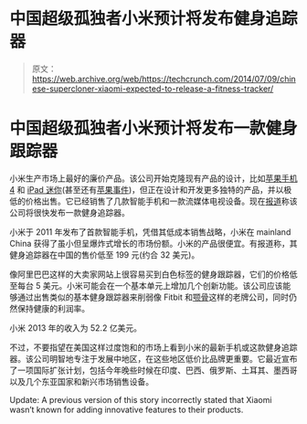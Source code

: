 # 中国超级孤独者小米预计将发布健身追踪器

> 原文：<https://web.archive.org/web/https://techcrunch.com/2014/07/09/chinese-supercloner-xiaomi-expected-to-release-a-fitness-tracker/>

# 中国超级孤独者小米预计将发布一款健身跟踪器

小米生产市场上最好的廉价产品。该公司开始克隆现有产品的设计，比如[苹果手机 4](https://web.archive.org/web/20230311023823/http://www.engadget.com/2011/07/14/keepin-it-real-fake-xiaomi-m1-melds-iphone-and-galaxy-s-ii-wit/) 和 [iPad 迷你](https://web.archive.org/web/20230311023823/http://www.theverge.com/2014/5/15/5719786/xiaomi-mipad-is-a-plastic-ipad-mini-for-android-lovers)(甚至还有[苹果事件](https://web.archive.org/web/20230311023823/http://www.nytimes.com/2013/06/05/business/global/in-china-an-empire-built-by-aping-apple.html?pagewanted=all))，但正在设计和开发更多独特的产品，并以极低的价格出售。它已经销售了几款智能手机和一款流媒体电视设备。现在[报道](https://web.archive.org/web/20230311023823/http://www.gizchina.com/2014/07/04/xiaomi-mi-band-smart-bracelet-cost-199-yuan/)称该公司将很快发布一款健身追踪器。

小米于 2011 年发布了首款智能手机，凭借其低成本销售战略，小米在 mainland China 获得了虽小但呈爆炸式增长的市场份额。小米的产品很便宜。有报道称，其健身追踪器在中国的售价低至 199 元(约合 32 美元)。

像阿里巴巴这样的大卖家网站上很容易买到白色标签的健身跟踪器，它们的价格低至每台 5 美元。小米可能会在一个基本单元上增加几个创新功能。该公司应该能够通过出售类似的基本健身跟踪器来削弱像 Fitbit 和[颚骨](https://web.archive.org/web/20230311023823/http://www.crunchbase.com/organization/jawbone)这样的老牌公司，同时仍然保持健康的利润率。

小米 2013 年的收入为 52.2 亿美元。

不过，不要指望在美国这样过度饱和的市场上看到小米的最新手机或这款健身追踪器。该公司明智地专注于发展中地区，在这些地区低价比品牌更重要。它最近宣布了一项国际扩张计划，包括今年晚些时候在印度、巴西、俄罗斯、土耳其、墨西哥以及几个东亚国家和新兴市场销售设备。

Update: A previous version of this story incorrectly stated that Xiaomi wasn’t known for adding innovative features to their products.